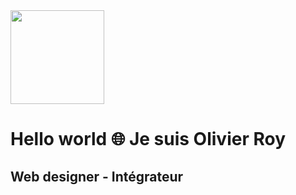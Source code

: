 <img src="../assets/logo.png" style="margin:auto; width:150px">

# Hello world 🌐 Je suis Olivier Roy

## Web designer - Intégrateur

